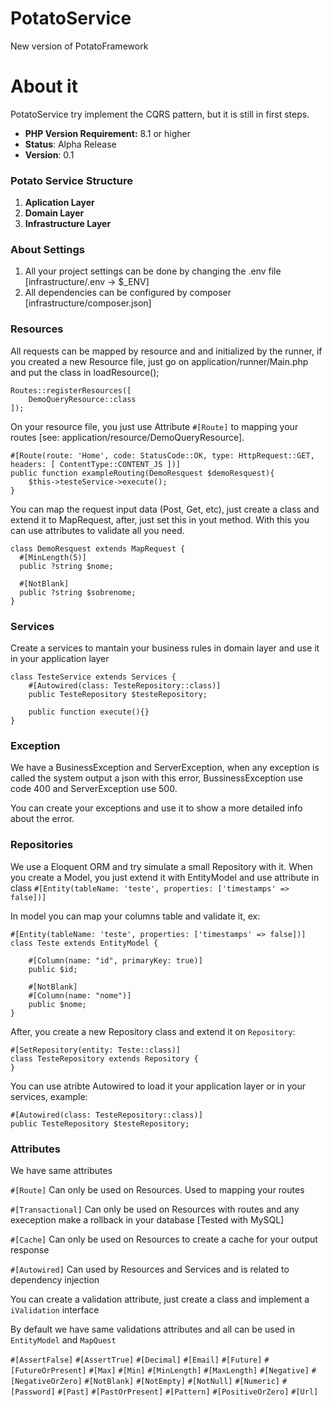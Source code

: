 # PotatoService
New version of PotatoFramework


# About it
PotatoService try implement the CQRS pattern, but it is still in first steps.

* **PHP Version Requirement:** 8.1 or higher
* **Status**: Alpha Release
* **Version**: 0.1

### Potato Service Structure
1. **Aplication Layer**
2. **Domain Layer**
3. **Infrastructure Layer**

### About Settings
1. All your project settings can be done by changing the .env file [infrastructure/.env -> $_ENV]
2. All dependencies can be configured by composer [infrastructure/composer.json]

### Resources
All requests can be mapped by resource and and initialized by the runner, if you created a new Resource file, just go on application/runner/Main.php and put the class in loadResource();

    Routes::registerResources([
        DemoQueryResource::class
    ]);

On your resource file, you just use Attribute `#[Route]` to mapping your routes [see: application/resource/DemoQueryResource].

    #[Route(route: 'Home', code: StatusCode::OK, type: HttpRequest::GET, headers: [ ContentType::CONTENT_JS ])]  
	public function exampleRouting(DemoResquest $demoResquest){  
		$this->testeService->execute();  
    } 

You can map the request input data (Post, Get, etc), just create a class and extend it to MapRequest, after, just set this in yout method. With this you can use attributes to validate all you need.

    class DemoResquest extends MapRequest {  
	  #[MinLength(5)]  
	  public ?string $nome;  
  
	  #[NotBlank]  
	  public ?string $sobrenome;  
	}



### Services
Create a services to mantain your business rules in domain layer and use it in your application layer

    class TesteService extends Services {  
	    #[Autowired(class: TesteRepository::class)]  
		public TesteRepository $testeRepository;

		public function execute(){}
	}

### Exception
We have a BusinessException and ServerException, when any exception is called the system output a json with this error, BussinessException use code 400 and ServerException use 500.

You can create your exceptions and use it to show a more detailed info about the error.

### Repositories
We use a Eloquent ORM and try simulate a small Repository with it. When you create a Model, you just extend it with EntityModel and use attribute in class `#[Entity(tableName: 'teste', properties: ['timestamps' => false])]`

In model you can map your columns table and validate it, ex:


    #[Entity(tableName: 'teste', properties: ['timestamps' => false])]
	class Teste extends EntityModel {
	
	    #[Column(name: "id", primaryKey: true)]
	    public $id;

	    #[NotBlank]
	    #[Column(name: "nome")]
	    public $nome;
    }

After, you create a new Repository class and extend it on `Repository`:

    #[SetRepository(entity: Teste::class)]  
	class TesteRepository extends Repository {  
	}

You can use atribte Autowired to load it your application layer or in your services, example:

	#[Autowired(class: TesteRepository::class)]  
	public TesteRepository $testeRepository;

### Attributes
We have same attributes

`#[Route]` Can only be used on Resources. Used  to mapping your routes

`#[Transactional]`  Can only be used on Resources with routes and any exeception make a rollback in your database [Tested with MySQL]

`#[Cache]` Can only be used on Resources to create a cache for your output response

`#[Autowired]` Can used by Resources and Services and is related to dependency injection

You can create a validation attribute, just create a class and implement a `iValidation` interface

By default we have same validations attributes and all can be used in `EntityModel` and `MapQuest`

`#[AssertFalse]`
`#[AssertTrue]`
`#[Decimal]`
`#[Email]`
`#[Future]`
`#[FutureOrPresent]`
`#[Max]`
`#[Min]`
`#[MinLength]`
`#[MaxLength]`
`#[Negative]`
`#[NegativeOrZero]`
`#[NotBlank]`
`#[NotEmpty]`
`#[NotNull]`
`#[Numeric]`
`#[Password]`
`#[Past]`
`#[PastOrPresent]`
`#[Pattern]`
`#[PositiveOrZero]`
`#[Url]`
